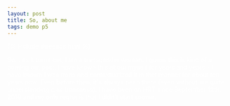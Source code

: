```yaml
---
layout: post
title: So, about me 
tags: demo p5
---
```


{% include threeads.html %}

<style>
body {
  color: #ffffff;
}
a {
  color: #ffffff;
  border-bottom: 1px solid #ffffff;
}
.post__content a {
  color: #ffffff;
  border-bottom: 1px solid #ffffff;
}
a:visited {
  color: #ffffff;
}
.post__title h1 {
  border-bottom: 3px solid #ffffff;
}
</style>

<script> 
// A little program to celebrate my transition 

var camera, scene, renderer, clock, mesh, mesh2, mesh3, mesh4, mesh5;
var composer, renderer, mixer; 
var stars = [];

var params = {
			exposure: 1.0,
			bloomStrength: 0.6,
			bloomThreshold: 0,
            bloomRadius: 0};

function init() {
	scene = new THREE.Scene();
	camera = new THREE.PerspectiveCamera(75, window.innerWidth/window.innerHeight, 1, 1000);
	camera.position.z = 80; 
	renderer = new THREE.WebGLRenderer({antialias:true});
	renderer.setPixelRatio(window.devicePixelRatio);
    renderer.setSize(window.innerWidth, window.innerHeight);
    document.getElementById("blog-threejs").appendChild(renderer.domElement)

    // Add stars
    for (var i = -1000; i<1000; i+=20) {
    	var geometry = new THREE.SphereGeometry(0.5, 8, 8);
    	var material = new THREE.MeshBasicMaterial({color: 0xffffff, wireframe:false});
    	var sphere = new THREE.Mesh(geometry, material);

    	sphere.position.x = Math.random() * 1000 - 500;
    	sphere.position.y = Math.random() * 1000 - 500;

    	sphere.position.z = i;

    	sphere.scale.x = sphere.scale.y = 2;

    	scene.add(sphere);
    	stars.push(sphere);
    }


    /*
	61d0f8
	f4abba
	ffffff
	f4abba
	61d0f8
    */

    //1 leftmost
    var geometry = new THREE.BoxGeometry(10, 10, 10);
    var material = new THREE.MeshBasicMaterial({color:0x61d0f8, wireframe: true});
    mesh = new THREE.Mesh(geometry, material);
    scene.add(mesh);
    mesh.position.y = -10;
    mesh.position.x = -80;

    //2 First Stripe
    var geometry = new THREE.BoxGeometry(10, 10, 10);
    var material = new THREE.MeshBasicMaterial({color:0xf4abba, wireframe: true});
    mesh2 = new THREE.Mesh(geometry, material);
    scene.add(mesh2);
    mesh2.position.y = -10;
    mesh2.position.x = -40;

    //3 Center Stripe
    var geometry = new THREE.BoxGeometry(10, 10, 10);
    var material = new THREE.MeshBasicMaterial({color:0xffffff, wireframe: true});
    mesh3 = new THREE.Mesh(geometry, material);
    scene.add(mesh3);
    mesh3.position.y = -10;
    mesh3.position.x = 0;

    //4 second pink stripe
    var geometry = new THREE.BoxGeometry(10, 10, 10);
    var material = new THREE.MeshBasicMaterial({color:0xf4abba, wireframe: true});
    mesh4 = new THREE.Mesh(geometry, material);
    scene.add(mesh4);
    mesh4.position.y = -10;
    mesh4.position.x = 40;

    //5 outermost stripe
    var geometry = new THREE.BoxGeometry(10, 10, 10);
    var material = new THREE.MeshBasicMaterial({color:0x61d0f8, wireframe: true});
    mesh5 = new THREE.Mesh(geometry, material);
    scene.add(mesh5);
    mesh5.position.y = -10;
    mesh5.position.x = 80;

    // Post-processing
    var renderScene = new THREE.RenderPass(scene, camera);
    var bloomPass = new THREE.UnrealBloomPass( new THREE.Vector2( window.innerWidth, window.innerHeight ), 1.5, 0.4, 0.85 );
  	bloomPass.renderToScreen = true;
  	bloomPass.threshold = params.bloomThreshold;
	bloomPass.strength = params.bloomStrength;
   	bloomPass.radius = params.bloomRadius;
   
 	composer = new THREE.EffectComposer(renderer);
    composer.setSize(window.innerWidth, window.innerHeight);
    composer.addPass(renderScene);
    composer.addPass(bloomPass);
}

function animate() {
	requestAnimationFrame(animate);
	renderer.render(scene, camera);
	animateStars();

	mesh.rotation.x += 0.01;
	mesh.rotation.y += 0.01; 

	mesh2.rotation.x -= 0.01;
	mesh2.rotation.y -= 0.01; 
	mesh3.rotation.x += 0.01;
	mesh3.rotation.y += 0.01; 
	mesh4.rotation.x -= 0.01;
	mesh4.rotation.y -= 0.01;
	mesh5.rotation.x += 0.01;
	mesh5.rotation.y += 0.01;  

	composer.render();
}

function animateStars() {
	for (var i = 0; i < stars.length; i++) {
        star = stars[i];
        star.position.z += i / 10;
        if (star.position.z > 1000) {
            star.position.z -= 2000;
        }
    }
}

init();
animate(); 
</script>

So... as it turns out, I am a transgender woman. I guess this is kind of a coming out post. I have known this about myself for years and years - I have known I was trans and contextualized it in that manner for about ten years now. Even before then, it's always been there (even without me quite understanding it as transness). I have been on HRT since September 12th. 2019 and my only regret is that I didn't start sooner. 